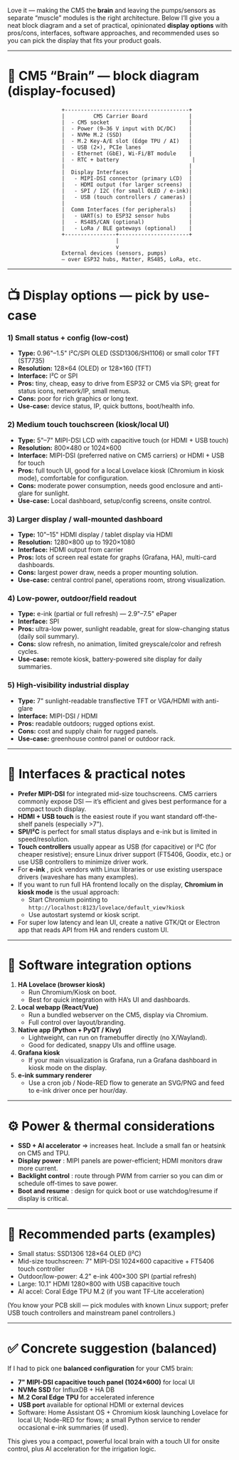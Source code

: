 Love it — making the CM5 the **brain** and leaving the pumps/sensors as separate “muscle” modules is the right architecture. Below I’ll give you a neat block diagram and a set of practical, opinionated **display options** with pros/cons, interfaces, software approaches, and recommended uses so you can pick the display that fits your product goals.

---

# 🧠 CM5 “Brain” — block diagram (display-focused)

```
                 +---------------------------------------+
                 |         CM5 Carrier Board             |
                 |  - CM5 socket                         |
                 |  - Power (9–36 V input with DC/DC)    |
                 |  - NVMe M.2 (SSD)                     |
                 |  - M.2 Key-A/E slot (Edge TPU / AI)   |
                 |  - USB (2×), PCIe lanes               |
                 |  - Ethernet (GbE), Wi-Fi/BT module    |
                 |  - RTC + battery                       |
                 |                                       |
                 |  Display Interfaces                   |
                 |   - MIPI-DSI connector (primary LCD)  |
                 |   - HDMI output (for larger screens)  |
                 |   - SPI / I2C (for small OLED / e-ink)|
                 |   - USB (touch controllers / cameras) |
                 |                                       |
                 |  Comm Interfaces (for peripherals)    |
                 |   - UART(s) to ESP32 sensor hubs      |
                 |   - RS485/CAN (optional)              |
                 |   - LoRa / BLE gateways (optional)    |
                 +----------------+----------------------+
                                  |
                                  v
                 External devices (sensors, pumps)
                 — over ESP32 hubs, Matter, RS485, LoRa, etc.
```

---

# 📺 Display options — pick by use-case

### 1) Small status + config (low-cost)

* **Type:** 0.96"–1.5" I²C/SPI OLED (SSD1306/SH1106) or small color TFT (ST7735)
* **Resolution:** 128×64 (OLED) or 128×160 (TFT)
* **Interface:** I²C or SPI
* **Pros:** tiny, cheap, easy to drive from ESP32 or CM5 via SPI; great for status icons, network/IP, small menus.
* **Cons:** poor for rich graphics or long text.
* **Use-case:** device status, IP, quick buttons, boot/health info.

### 2) Medium touch touchscreen (kiosk/local UI)

* **Type:** 5"–7" MIPI-DSI LCD with capacitive touch (or HDMI + USB touch)
* **Resolution:** 800×480 or 1024×600
* **Interface:** MIPI-DSI (preferred native on CM5 carriers) or HDMI + USB for touch
* **Pros:** full touch UI, good for a local Lovelace kiosk (Chromium in kiosk mode), comfortable for configuration.
* **Cons:** moderate power consumption, needs good enclosure and anti-glare for sunlight.
* **Use-case:** Local dashboard, setup/config screens, onsite control.

### 3) Larger display / wall-mounted dashboard

* **Type:** 10"–15" HDMI display / tablet display via HDMI
* **Resolution:** 1280×800 up to 1920×1080
* **Interface:** HDMI output from carrier
* **Pros:** lots of screen real estate for graphs (Grafana, HA), multi-card dashboards.
* **Cons:** largest power draw, needs a proper mounting solution.
* **Use-case:** central control panel, operations room, strong visualization.

### 4) Low-power, outdoor/field readout

* **Type:** e-ink (partial or full refresh) — 2.9"–7.5" ePaper
* **Interface:** SPI
* **Pros:** ultra-low power, sunlight readable, great for slow-changing status (daily soil summary).
* **Cons:** slow refresh, no animation, limited greyscale/color and refresh cycles.
* **Use-case:** remote kiosk, battery-powered site display for daily summaries.

### 5) High-visibility industrial display

* **Type:** 7" sunlight-readable transflective TFT or VGA/HDMI with anti-glare
* **Interface:** MIPI-DSI / HDMI
* **Pros:** readable outdoors; rugged options exist.
* **Cons:** cost and supply chain for rugged panels.
* **Use-case:** greenhouse control panel or outdoor rack.

---

# 🔌 Interfaces & practical notes

* **Prefer MIPI-DSI** for integrated mid-size touchscreens. CM5 carriers commonly expose DSI — it’s efficient and gives best performance for a compact touch display.
* **HDMI + USB touch** is the easiest route if you want standard off-the-shelf panels (especially >7").
* **SPI/I²C** is perfect for small status displays and e-ink but is limited in speed/resolution.
* **Touch controllers** usually appear as USB (for capacitive) or I²C (for cheaper resistive); ensure Linux driver support (FT5406, Goodix, etc.) or use USB controllers to minimize driver work.
* For  **e-ink** , pick vendors with Linux libraries or use existing userspace drivers (waveshare has many examples).
* If you want to run full HA frontend locally on the display, **Chromium in kiosk mode** is the usual approach:
  * Start Chromium pointing to `http://localhost:8123/lovelace/default_view?kiosk`
  * Use autostart systemd or kiosk script.
* For super low latency and lean UI, create a native GTK/Qt or Electron app that reads API from HA and renders custom UI.

---

# 🧩 Software integration options

1. **HA Lovelace (browser kiosk)**
   * Run Chromium/Kiosk on boot.
   * Best for quick integration with HA’s UI and dashboards.
2. **Local webapp (React/Vue)**
   * Run a bundled webserver on the CM5, display via Chromium.
   * Full control over layout/branding.
3. **Native app (Python + PyQT / Kivy)**
   * Lightweight, can run on framebuffer directly (no X/Wayland).
   * Good for dedicated, snappy UIs and offline usage.
4. **Grafana kiosk**
   * If your main visualization is Grafana, run a Grafana dashboard in kiosk mode on the display.
5. **e-ink summary renderer**
   * Use a cron job / Node-RED flow to generate an SVG/PNG and feed to e-ink driver once per hour/day.

---

# ⚙️ Power & thermal considerations

* **SSD + AI accelerator** => increases heat. Include a small fan or heatsink on CM5 and TPU.
* **Display power** : MIPI panels are power-efficient; HDMI monitors draw more current.
* **Backlight control** : route through PWM from carrier so you can dim or schedule off-times to save power.
* **Boot and resume** : design for quick boot or use watchdog/resume if display is critical.

---

# 🧾 Recommended parts (examples)

* Small status: SSD1306 128×64 OLED (I²C)
* Mid-size touchscreen: 7" MIPI-DSI 1024×600 capacitive + FT5406 touch controller
* Outdoor/low-power: 4.2" e-ink 400×300 SPI (partial refresh)
* Large: 10.1" HDMI 1280×800 with USB capacitive touch
* AI accel: Coral Edge TPU M.2 (if you want TF-Lite acceleration)

(You know your PCB skill — pick modules with known Linux support; prefer USB touch controllers and mainstream panel controllers.)

---

# ✅ Concrete suggestion (balanced)

If I had to pick one **balanced configuration** for your CM5 brain:

* **7" MIPI-DSI capacitive touch panel (1024×600)** for local UI
* **NVMe SSD** for InfluxDB + HA DB
* **M.2 Coral Edge TPU** for accelerated inference
* **USB port** available for optional HDMI or external devices
* Software: Home Assistant OS + Chromium kiosk launching Lovelace for local UI; Node-RED for flows; a small Python service to render occasional e-ink summaries (if used).

This gives you a compact, powerful local brain with a touch UI for onsite control, plus AI acceleration for the irrigation logic.
